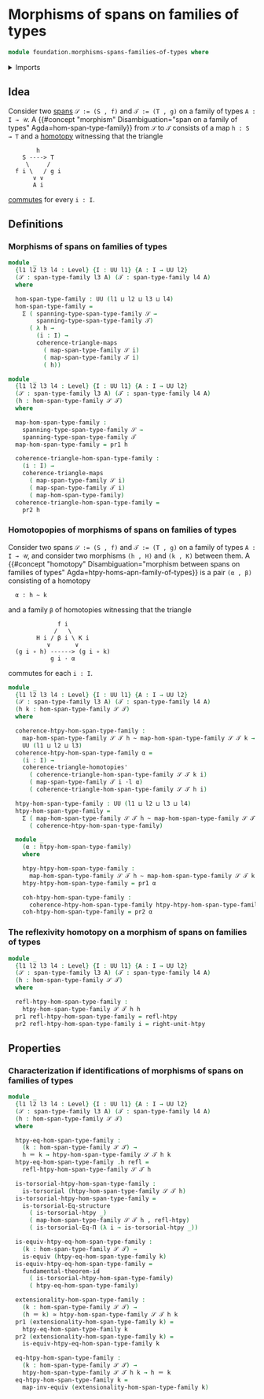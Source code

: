 # Morphisms of spans on families of types

```agda
module foundation.morphisms-spans-families-of-types where
```

<details><summary>Imports</summary>

```agda
open import foundation.commuting-triangles-of-homotopies
open import foundation.dependent-pair-types
open import foundation.equality-dependent-function-types
open import foundation.fundamental-theorem-of-identity-types
open import foundation.homotopy-induction
open import foundation.spans-families-of-types
open import foundation.structure-identity-principle
open import foundation.universe-levels
open import foundation.whiskering-homotopies

open import foundation-core.commuting-triangles-of-maps
open import foundation-core.equivalences
open import foundation-core.homotopies
open import foundation-core.identity-types
open import foundation-core.torsorial-type-families
```

</details>

## Idea

Consider two [spans](foundation.spans-families-of-types.md) `𝒮 := (S , f)` and
`𝒯 := (T , g)` on a family of types `A : I → 𝒰`. A
{{#concept "morphism" Disambiguation="span on a family of types" Agda=hom-span-type-family}}
from `𝒮` to `𝒯` consists of a map `h : S → T` and a
[homotopy](foundation-core.homotopies.md) witnessing that the triangle

```text
        h
    S ----> T
     \     /
  f i \   / g i
       ∨ ∨
       A i
```

[commutes](foundation-core.commuting-triangles-of-maps.md) for every `i : I`.

## Definitions

### Morphisms of spans on families of types

```agda
module _
  {l1 l2 l3 l4 : Level} {I : UU l1} {A : I → UU l2}
  (𝒮 : span-type-family l3 A) (𝒯 : span-type-family l4 A)
  where

  hom-span-type-family : UU (l1 ⊔ l2 ⊔ l3 ⊔ l4)
  hom-span-type-family =
    Σ ( spanning-type-span-type-family 𝒮 →
        spanning-type-span-type-family 𝒯)
      ( λ h →
        (i : I) →
        coherence-triangle-maps
          ( map-span-type-family 𝒮 i)
          ( map-span-type-family 𝒯 i)
          ( h))

module _
  {l1 l2 l3 l4 : Level} {I : UU l1} {A : I → UU l2}
  (𝒮 : span-type-family l3 A) (𝒯 : span-type-family l4 A)
  (h : hom-span-type-family 𝒮 𝒯)
  where

  map-hom-span-type-family :
    spanning-type-span-type-family 𝒮 →
    spanning-type-span-type-family 𝒯
  map-hom-span-type-family = pr1 h

  coherence-triangle-hom-span-type-family :
    (i : I) →
    coherence-triangle-maps
      ( map-span-type-family 𝒮 i)
      ( map-span-type-family 𝒯 i)
      ( map-hom-span-type-family)
  coherence-triangle-hom-span-type-family =
    pr2 h
```

### Homotopopies of morphisms of spans on families of types

Consider two spans `𝒮 := (S , f)` and `𝒯 := (T , g)` on a family of types
`A : I → 𝒰`, and consider two morphisms `(h , H)` and `(k , K)` between them. A
{{#concept "homotopy" Disambiguation="morphism between spans on families of types" Agda=htpy-homs-apn-family-of-types}}
is a pair `(α , β)` consisting of a homotopy

```text
  α : h ~ k
```

and a family `β` of homotopies witnessing that the triangle

```text
              f i
             /   \
        H i / β i \ K i
           ∨       ∨
  (g i ∘ h) ------> (g i ∘ k)
            g i · α
```

commutes for each `i : I`.

```agda
module _
  {l1 l2 l3 l4 : Level} {I : UU l1} {A : I → UU l2}
  (𝒮 : span-type-family l3 A) (𝒯 : span-type-family l4 A)
  (h k : hom-span-type-family 𝒮 𝒯)
  where

  coherence-htpy-hom-span-type-family :
    map-hom-span-type-family 𝒮 𝒯 h ~ map-hom-span-type-family 𝒮 𝒯 k →
    UU (l1 ⊔ l2 ⊔ l3)
  coherence-htpy-hom-span-type-family α =
    (i : I) →
    coherence-triangle-homotopies'
      ( coherence-triangle-hom-span-type-family 𝒮 𝒯 k i)
      ( map-span-type-family 𝒯 i ·l α)
      ( coherence-triangle-hom-span-type-family 𝒮 𝒯 h i)

  htpy-hom-span-type-family : UU (l1 ⊔ l2 ⊔ l3 ⊔ l4)
  htpy-hom-span-type-family =
    Σ ( map-hom-span-type-family 𝒮 𝒯 h ~ map-hom-span-type-family 𝒮 𝒯 k)
      ( coherence-htpy-hom-span-type-family)

  module _
    (α : htpy-hom-span-type-family)
    where

    htpy-htpy-hom-span-type-family :
      map-hom-span-type-family 𝒮 𝒯 h ~ map-hom-span-type-family 𝒮 𝒯 k
    htpy-htpy-hom-span-type-family = pr1 α

    coh-htpy-hom-span-type-family :
      coherence-htpy-hom-span-type-family htpy-htpy-hom-span-type-family
    coh-htpy-hom-span-type-family = pr2 α
```

### The reflexivity homotopy on a morphism of spans on families of types

```agda
module _
  {l1 l2 l3 l4 : Level} {I : UU l1} {A : I → UU l2}
  (𝒮 : span-type-family l3 A) (𝒯 : span-type-family l4 A)
  (h : hom-span-type-family 𝒮 𝒯)
  where

  refl-htpy-hom-span-type-family :
    htpy-hom-span-type-family 𝒮 𝒯 h h
  pr1 refl-htpy-hom-span-type-family = refl-htpy
  pr2 refl-htpy-hom-span-type-family i = right-unit-htpy
```

## Properties

### Characterization if identifications of morphisms of spans on families of types

```agda
module _
  {l1 l2 l3 l4 : Level} {I : UU l1} {A : I → UU l2}
  (𝒮 : span-type-family l3 A) (𝒯 : span-type-family l4 A)
  (h : hom-span-type-family 𝒮 𝒯)
  where

  htpy-eq-hom-span-type-family :
    (k : hom-span-type-family 𝒮 𝒯) →
    h ＝ k → htpy-hom-span-type-family 𝒮 𝒯 h k
  htpy-eq-hom-span-type-family .h refl =
    refl-htpy-hom-span-type-family 𝒮 𝒯 h

  is-torsorial-htpy-hom-span-type-family :
    is-torsorial (htpy-hom-span-type-family 𝒮 𝒯 h)
  is-torsorial-htpy-hom-span-type-family =
    is-torsorial-Eq-structure
      ( is-torsorial-htpy _)
      ( map-hom-span-type-family 𝒮 𝒯 h , refl-htpy)
      ( is-torsorial-Eq-Π (λ i → is-torsorial-htpy _))

  is-equiv-htpy-eq-hom-span-type-family :
    (k : hom-span-type-family 𝒮 𝒯) →
    is-equiv (htpy-eq-hom-span-type-family k)
  is-equiv-htpy-eq-hom-span-type-family =
    fundamental-theorem-id
      ( is-torsorial-htpy-hom-span-type-family)
      ( htpy-eq-hom-span-type-family)

  extensionality-hom-span-type-family :
    (k : hom-span-type-family 𝒮 𝒯) →
    (h ＝ k) ≃ htpy-hom-span-type-family 𝒮 𝒯 h k
  pr1 (extensionality-hom-span-type-family k) =
    htpy-eq-hom-span-type-family k
  pr2 (extensionality-hom-span-type-family k) =
    is-equiv-htpy-eq-hom-span-type-family k

  eq-htpy-hom-span-type-family :
    (k : hom-span-type-family 𝒮 𝒯) →
    htpy-hom-span-type-family 𝒮 𝒯 h k → h ＝ k
  eq-htpy-hom-span-type-family k =
    map-inv-equiv (extensionality-hom-span-type-family k)
```
